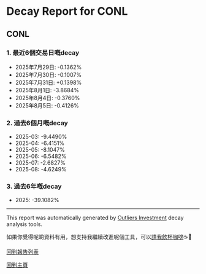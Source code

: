 # Decay Report for CONL

## CONL

### 1. 最近6個交易日嘅decay

- 2025年7月29日: -0.1362%
- 2025年7月30日: -0.1007%
- 2025年7月31日: +0.1398%
- 2025年8月1日: -3.8684%
- 2025年8月4日: -0.3760%
- 2025年8月5日: -0.4126%

### 2. 過去6個月嘅decay

- 2025-03: -9.4490%
- 2025-04: -6.4151%
- 2025-05: -8.1047%
- 2025-06: -6.5482%
- 2025-07: -2.6827%
- 2025-08: -4.6249%

### 3. 過去6年嘅decay

- 2025: -39.1082%

------------------------------
This report was automatically generated by [Outliers Investment](https://outliersecon.github.io/Outliers-Investment/) decay analysis tools.

如果你覺得呢啲資料有用，想支持我繼續改進呢個工具，可以[請我飲杯咖啡](https://buymeacoffee.com/outliersecon)☕🙏

[回到報告列表](https://outliersecon.github.io/Outliers-Investment/reports/reports_public)

[回到主頁](https://outliersecon.github.io/Outliers-Investment/)